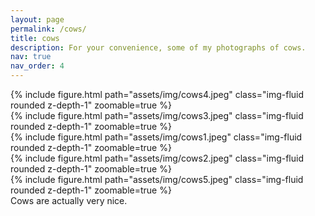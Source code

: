 ```yaml
---
layout: page
permalink: /cows/
title: cows
description: For your convenience, some of my photographs of cows.
nav: true
nav_order: 4
---
```



<div class="row mt-3">
    <div class="col-sm mt-3 mt-md-0">
        {% include figure.html path="assets/img/cows4.jpeg" class="img-fluid rounded z-depth-1" zoomable=true %}
    </div>
     <div class="col-sm mt-3 mt-md-0">
        {% include figure.html path="assets/img/cows3.jpeg" class="img-fluid rounded z-depth-1" zoomable=true %}
    </div>
</div>

<div class="row mt-3">
    <div class="col-sm mt-3 mt-md-0">
        {% include figure.html path="assets/img/cows1.jpeg" class="img-fluid rounded z-depth-1" zoomable=true %}
    </div>
</div>

<div class="row mt-3">
    <div class="col-sm mt-3 mt-md-0">
        {% include figure.html path="assets/img/cows2.jpeg" class="img-fluid rounded z-depth-1" zoomable=true %}
    </div>
    <div class="col-sm mt-3 mt-md-0">
        {% include figure.html path="assets/img/cows5.jpeg" class="img-fluid rounded z-depth-1" zoomable=true %}
    </div>
</div>

<div class="caption">
    Cows are actually very nice.
</div>
